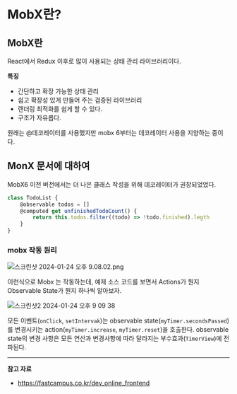 # MobX란?

## MobX란

React에서 Redux 이후로 많이 사용되는 상태 관리 라이브러리이다.

**특징**

- 간단하고 확장 가능한 상태 관리
- 쉽고 확장성 있게 만들어 주는 검증된 라이브러리
- 렌더링 최적화를 쉽게 할 수 있다.
- 구조가 자유롭다.

원래는 @데코레이터를 사용했지만 mobx 6부터는 데코레이터 사용을 지양하는 중이다.

## MonX 문서에 대하여

MobX6 이전 버전에서는 더 나은 클래스 작성을 위해 데코레이터가 권장되었었다.

```jsx
class TodoList {
	@observable todos = []
	@computed get unfinishedTodoCount() {
		return this.todos.filter((todo) => !todo.finished).legth
	}
}
```

### mobx 작동 원리

![스크린샷 2024-01-24 오후 9.08.02.png](https://github.com/Heo-y-y/development-blog/assets/112863029/81b309dc-44ca-4382-ae79-904670f4a6e5)

이런식으로 Mobx 는 작동하는데, 예제 소스 코드를 보면서 Actions가 뭔지 Observable State가 뭔지 하나씩 알아보자.

![스크린샷2 2024-01-24 오후 9 09 38](https://github.com/Heo-y-y/development-blog/assets/112863029/9e5c21f5-2f53-47b0-bd27-e2481f59c5f9)

모든 이벤트(`onClick`, `setIntervak`)는 observable state(`myTimer.secondsPassed`)를 변경시키는 action(`myTimer.increase`, `myTimer.reset`)을 호출한다. observable state의 변경 사항은 모든 연산과 변경사항에 따라 달라지는 부수효과(`TimerView`)에 전파된다.

---

**참고 자료**

- <https://fastcampus.co.kr/dev_online_frontend>
